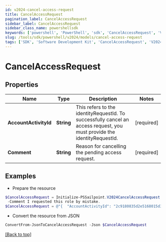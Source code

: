 ```yaml
---
id: v2024-cancel-access-request
title: CancelAccessRequest
pagination_label: CancelAccessRequest
sidebar_label: CancelAccessRequest
sidebar_class_name: powershellsdk
keywords: ['powershell', 'PowerShell', 'sdk', 'CancelAccessRequest', 'V2024CancelAccessRequest'] 
slug: /tools/sdk/powershell/v2024/models/cancel-access-request
tags: ['SDK', 'Software Development Kit', 'CancelAccessRequest', 'V2024CancelAccessRequest']
---
```



# CancelAccessRequest

## Properties

Name | Type | Description | Notes
------------ | ------------- | ------------- | -------------
**AccountActivityId** | **String** | This refers to the identityRequestId. To successfully cancel an access request, you must provide the identityRequestId. | [required]
**Comment** | **String** | Reason for cancelling the pending access request. | [required]

## Examples

- Prepare the resource
```powershell
$CancelAccessRequest = Initialize-PSSailpoint.V2024CancelAccessRequest  -AccountActivityId 2c9180835d2e5168015d32f890ca1581 `
 -Comment I requested this role by mistake.
$CancelAccessRequest = @"{  "AccountActivityId": "2c9180835d2e5168015d32f890ca1581", "Comment": "I requested this role by mistake." }"@
```

- Convert the resource from JSON
```powershell
ConvertFrom-JsonToCancelAccessRequest -Json $CancelAccessRequest
```


[[Back to top]](#) 

